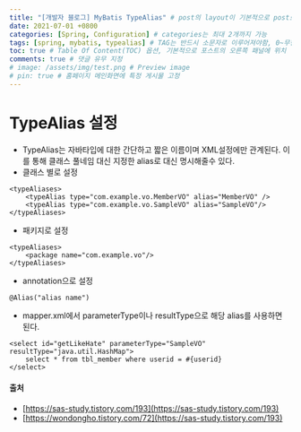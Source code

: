 ```yaml
---
title: "[개발자 블로그] MyBatis TypeAlias" # post의 layout이 기본적으로 post로 설정되어있어서 Front Matter에 따로 layout변수를 만들어 주지 않아도 됨
date: 2021-07-01 +0800
categories: [Spring, Configuration] # categories는 최대 2개까지 가능
tags: [spring, mybatis, typealias] # TAG는 반드시 소문자로 이루어져야함, 0~무한개까지 지정 가능
toc: true # Table Of Content(TOC) 옵션, 기본적으로 포스트의 오른쪽 패널에 위치
comments: true # 댓글 유무 지정
# image: /assets/img/test.png # Preview image
# pin: true # 홈페이지 메인화면에 특정 게시물 고정
---
```


# TypeAlias 설정
- TypeAlias는 자바타입에 대한 간단하고 짧은 이름이며 XML설정에만 관계된다. 이를 통해 클래스 풀네임 대신 지정한 alias로 대신 명시해줄수 있다.
- 클래스 별로 설정

~~~
<typeAliases>
	<typeAlias type="com.example.vo.MemberVO" alias="MemberVO" />
	<typeAlias type="com.example.vo.SampleVO" alias="SampleVO"/>
</typeAliases>
~~~

- 패키지로 설정

~~~
<typeAliases>
	<package name="com.example.vo"/> 
</typeAliases>
~~~

- annotation으로 설정

~~~
@Alias("alias name")
~~~

- mapper.xml에서 parameterType이나 resultType으로 해당 alias를 사용하면 된다.

~~~
<select id="getLikeHate" parameterType="SampleVO" resultType="java.util.HashMap">
	select * from tbl_member where userid = #{userid}
</select>
~~~

#### 출처
- [https://sas-study.tistory.com/193](https://sas-study.tistory.com/193)
- [https://wondongho.tistory.com/72](https://sas-study.tistory.com/193)